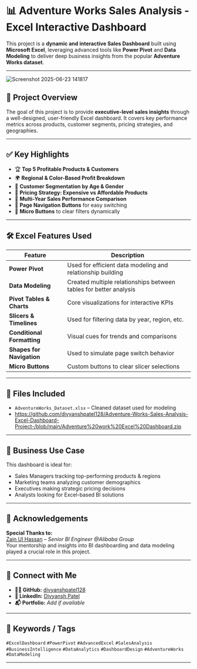 # 📊 Adventure Works Sales Analysis - Excel Interactive Dashboard

This project is a **dynamic and interactive Sales Dashboard** built using **Microsoft Excel**, leveraging advanced tools like **Power Pivot** and **Data Modeling** to deliver deep business insights from the popular **Adventure Works dataset**.

---
![Screenshot 2025-06-23 141817](https://github.com/user-attachments/assets/1219769b-660b-4d5b-b699-83a2de146b49)



## 🚀 Project Overview

The goal of this project is to provide **executive-level sales insights** through a well-designed, user-friendly Excel dashboard. It covers key performance metrics across products, customer segments, pricing strategies, and geographies.

---

## ✅ Key Highlights

- 🏆 **Top 5 Profitable Products & Customers**
- 🌍 **Regional & Color-Based Profit Breakdown**
- 🧓 **Customer Segmentation by Age & Gender**
- 💸 **Pricing Strategy: Expensive vs Affordable Products**
- 📅 **Multi-Year Sales Performance Comparison**
- 🧭 **Page Navigation Buttons** for easy switching
- 🧹 **Micro Buttons** to clear filters dynamically

---

## 🛠️ Excel Features Used

| Feature | Description |
|--------|-------------|
| **Power Pivot** | Used for efficient data modeling and relationship building |
| **Data Modeling** | Created multiple relationships between tables for better analysis |
| **Pivot Tables & Charts** | Core visualizations for interactive KPIs |
| **Slicers & Timelines** | Used for filtering data by year, region, etc. |
| **Conditional Formatting** | Visual cues for trends and comparisons |
| **Shapes for Navigation** | Used to simulate page switch behavior |
| **Micro Buttons** | Custom buttons to clear slicer selections |

---

## 📁 Files Included

- `AdventureWorks_Dataset.xlsx` – Cleaned dataset used for modeling
- https://github.com/divyanshpatel128/Adventure-Works-Sales-Analysis-Excel-Dashboard-Project-/blob/main/Adventure%20work%20Excel%20Dashboard.zip


---

## 🎯 Business Use Case

This dashboard is ideal for:
- Sales Managers tracking top-performing products & regions
- Marketing teams analyzing customer demographics
- Executives making strategic pricing decisions
- Analysts looking for Excel-based BI solutions

---

## 🙏 Acknowledgements

**Special Thanks to:**  
[Zain Ul Hassan](https://www.linkedin.com/in/zain-ul-hassan-/) – *Senior BI Engineer @Alibaba Group*  
Your mentorship and insights into BI dashboarding and data modeling played a crucial role in this project.

---

## 🔗 Connect with Me

- **👨‍💻 GitHub:** [divyanshpatel128](https://github.com/divyanshpatel128)
- **💼 LinkedIn:** [Divyansh Patel](https://www.linkedin.com/in/divyansh-patel-dataanalyst/)
- **📬 Portfolio:** *Add if available*

---

## 📌 Keywords / Tags

`#ExcelDashboard` `#PowerPivot` `#AdvancedExcel` `#SalesAnalysis` `#BusinessIntelligence` `#DataAnalytics` `#DashboardDesign` `#AdventureWorks` `#DataModeling`

---

